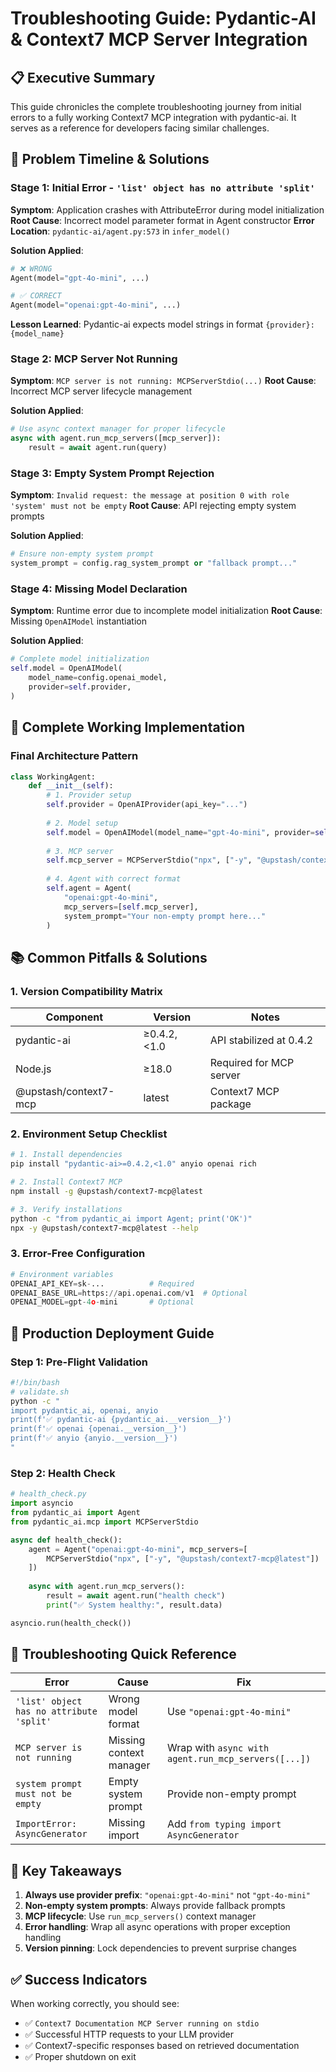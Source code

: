 # Troubleshooting Guide: Pydantic-AI & Context7 MCP Server Integration

## 📋 Executive Summary
This guide chronicles the complete troubleshooting journey from initial errors to a fully working Context7 MCP integration with pydantic-ai. It serves as a reference for developers facing similar challenges.

## 🎯 Problem Timeline & Solutions

### **Stage 1: Initial Error - `'list' object has no attribute 'split'`**
**Symptom**: Application crashes with AttributeError during model initialization
**Root Cause**: Incorrect model parameter format in Agent constructor
**Error Location**: `pydantic-ai/agent.py:573` in `infer_model()`

**Solution Applied**:
```python
# ❌ WRONG
Agent(model="gpt-4o-mini", ...)

# ✅ CORRECT
Agent(model="openai:gpt-4o-mini", ...)
```

**Lesson Learned**: Pydantic-ai expects model strings in format `{provider}:{model_name}`

### **Stage 2: MCP Server Not Running**
**Symptom**: `MCP server is not running: MCPServerStdio(...)`
**Root Cause**: Incorrect MCP server lifecycle management

**Solution Applied**:
```python
# Use async context manager for proper lifecycle
async with agent.run_mcp_servers([mcp_server]):
    result = await agent.run(query)
```

### **Stage 3: Empty System Prompt Rejection**
**Symptom**: `Invalid request: the message at position 0 with role 'system' must not be empty`
**Root Cause**: API rejecting empty system prompts

**Solution Applied**:
```python
# Ensure non-empty system prompt
system_prompt = config.rag_system_prompt or "fallback prompt..."
```

### **Stage 4: Missing Model Declaration**
**Symptom**: Runtime error due to incomplete model initialization
**Root Cause**: Missing `OpenAIModel` instantiation

**Solution Applied**:
```python
# Complete model initialization
self.model = OpenAIModel(
    model_name=config.openai_model,
    provider=self.provider,
)
```

## 🔧 Complete Working Implementation

### **Final Architecture Pattern**
```python
class WorkingAgent:
    def __init__(self):
        # 1. Provider setup
        self.provider = OpenAIProvider(api_key="...")
        
        # 2. Model setup
        self.model = OpenAIModel(model_name="gpt-4o-mini", provider=self.provider)
        
        # 3. MCP server
        self.mcp_server = MCPServerStdio("npx", ["-y", "@upstash/context7-mcp@latest"])
        
        # 4. Agent with correct format
        self.agent = Agent(
            "openai:gpt-4o-mini",
            mcp_servers=[self.mcp_server],
            system_prompt="Your non-empty prompt here..."
        )
```

## 📚 Common Pitfalls & Solutions

### **1. Version Compatibility Matrix**
| Component | Version | Notes |
|-----------|---------|--------|
| pydantic-ai | ≥0.4.2, <1.0 | API stabilized at 0.4.2 |
| Node.js | ≥18.0 | Required for MCP server |
| @upstash/context7-mcp | latest | Context7 MCP package |

### **2. Environment Setup Checklist**
```bash
# 1. Install dependencies
pip install "pydantic-ai>=0.4.2,<1.0" anyio openai rich

# 2. Install Context7 MCP
npm install -g @upstash/context7-mcp@latest

# 3. Verify installations
python -c "from pydantic_ai import Agent; print('OK')"
npx -y @upstash/context7-mcp@latest --help
```

### **3. Error-Free Configuration**
```python
# Environment variables
OPENAI_API_KEY=sk-...          # Required
OPENAI_BASE_URL=https://api.openai.com/v1  # Optional
OPENAI_MODEL=gpt-4o-mini       # Optional
```

## 🚀 Production Deployment Guide

### **Step 1: Pre-Flight Validation**
```bash
#!/bin/bash
# validate.sh
python -c "
import pydantic_ai, openai, anyio
print(f'✅ pydantic-ai {pydantic_ai.__version__}')
print(f'✅ openai {openai.__version__}')
print(f'✅ anyio {anyio.__version__}')
"
```

### **Step 2: Health Check**
```python
# health_check.py
import asyncio
from pydantic_ai import Agent
from pydantic_ai.mcp import MCPServerStdio

async def health_check():
    agent = Agent("openai:gpt-4o-mini", mcp_servers=[
        MCPServerStdio("npx", ["-y", "@upstash/context7-mcp@latest"])
    ])
    
    async with agent.run_mcp_servers():
        result = await agent.run("health check")
        print("✅ System healthy:", result.data)

asyncio.run(health_check())
```

## 📖 Troubleshooting Quick Reference

| Error | Cause | Fix |
|-------|-------|-----|
| `'list' object has no attribute 'split'` | Wrong model format | Use `"openai:gpt-4o-mini"` |
| `MCP server is not running` | Missing context manager | Wrap with `async with agent.run_mcp_servers([...])` |
| `system prompt must not be empty` | Empty system prompt | Provide non-empty prompt |
| `ImportError: AsyncGenerator` | Missing import | Add `from typing import AsyncGenerator` |

## 🎯 Key Takeaways

1. **Always use provider prefix**: `"openai:gpt-4o-mini"` not `"gpt-4o-mini"`
2. **Non-empty system prompts**: Always provide fallback prompts
3. **MCP lifecycle**: Use `run_mcp_servers()` context manager
4. **Error handling**: Wrap all async operations with proper exception handling
5. **Version pinning**: Lock dependencies to prevent surprise changes

## ✅ Success Indicators

When working correctly, you should see:
- ✅ `Context7 Documentation MCP Server running on stdio`
- ✅ Successful HTTP requests to your LLM provider
- ✅ Context7-specific responses based on retrieved documentation
- ✅ Proper shutdown on exit
